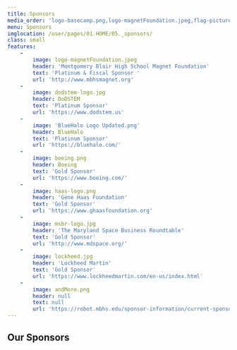 ```yaml
---
title: Sponsors
media_order: 'logo-basecamp.png,logo-magnetFoundation.jpeg,flag-picture-01.jpg,flag-picture-01-original.jpg,logo-basecamp-original.png,msbr-logo-original.jpg,BlueHalo Logo Updated.png,Northrop.png,NVIDIA.png,fabworks (1).png,haas logo.png,Bae logo.png,dodstem-logo.jpg,dodstem-logo-original.jpg,lockheed-original.png,msbr-logo.jpg,lockheed.jpg,boeing.png,bae-logo-original.png,haas-logo.png,haas-logo-original.png,bae-logo.png,andMore.png'
menu: Sponsors
imglocation: /user/pages/01.HOME/05._sponsors/
class: small
features:
    -
        image: logo-magnetFoundation.jpeg
        header: 'Montgomery Blair High School Magnet Foundation'
        text: 'Platinum & Fiscal Sponsor '
        url: 'http://www.mbhsmagnet.org'
    -
        image: dodstem-logo.jpg
        header: DoDSTEM
        text: 'Platinum Sponsor'
        url: 'https://www.dodstem.us'
    -
        image: 'BlueHalo Logo Updated.png'
        header: BlueHalo
        text: 'Platinum Sponsor'
        url: 'https://bluehalo.com/'
    -
        image: boeing.png
        header: Boeing
        text: 'Gold Sponsor'
        url: 'https://www.boeing.com/'
    -
        image: haas-logo.png
        header: 'Gene Haas Foundation'
        text: 'Gold Sponsor'
        url: 'https://www.ghaasfoundation.org'
    -
        image: msbr-logo.jpg
        header: 'The Maryland Space Business Roundtable'
        text: 'Gold Sponsor'
        url: 'http://www.mdspace.org/'
    -
        image: lockheed.jpg
        header: 'Lockheed Martin'
        text: 'Gold Sponsor'
        url: 'https://www.lockheedmartin.com/en-us/index.html'
    -
        image: andMore.png
        header: null
        text: null
        url: 'https://robot.mbhs.edu/sponsor-information/current-sponsors'
---
```


## **Our Sponsors**
